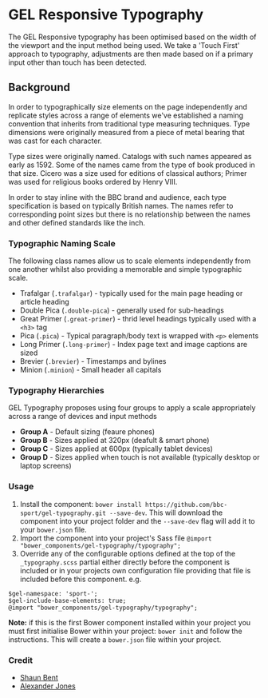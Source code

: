 # GEL Responsive Typography

The GEL Responsive typography has been optimised based on the width of the viewport and the input method being used. We take a 'Touch First' approach to typography, adjustments are then made based on if a primary input other than touch has been detected.

## Background

In order to typographically size elements on the page independently and replicate styles across a range of elements we've established a naming convention that inherits from traditional type measuring techniques. Type dimensions were originally measured from a piece of metal bearing that was cast for each character.

Type sizes were originally named. Catalogs with such names appeared as early as 1592. Some of the names came from the type of book produced in that size. Cicero was a size used for editions of classical authors; Primer was used for religious books ordered by Henry VIII.

In order to stay inline with the BBC brand and audience, each type specification is based on typically British names. The names refer to corresponding point sizes but there is no relationship between the names and other defined standards like the inch.

### Typographic Naming Scale

The following class names allow us to scale elements independently from one another whilst also providing a memorable and simple typographic scale.

- Trafalgar (`.trafalgar`) - typically used for the main page heading or article heading
- Double Pica (`.double-pica`) - generally used for sub-headings
- Great Primer (`.great-primer`) - thrid level headings typically used with a `<h3>` tag
- Pica (`.pica`) - Typical paragraph/body text is wrapped with `<p>` elements
- Long Primer (`.long-primer`) - Index page text and image captions are sized
- Brevier (`.brevier`) - Timestamps and bylines
- Minion (`.minion`) - Small header all capitals

### Typography Hierarchies

GEL Typography proposes using four groups to apply a scale appropriately across a range of devices and input methods

- **Group A** - Default sizing (feaure phones)
- **Group B** - Sizes applied at 320px (deafult & smart phone)
- **Group C** - Sizes applied at 600px (typically tablet devices)
- **Group D** - Sizes applied when touch is not available (typically desktop or laptop screens)

### Usage

1. Install the component: `bower install https://github.com/bbc-sport/gel-typography.git --save-dev`. This will download the component into your project folder and the `--save-dev` flag will add it to your `bower.json` file.
2. Import the component into your project's Sass file `@import "bower_components/gel-typography/typography";`
3. Override any of the configurable options defined at the top of the `_typography.scss` partial either directly before the component is included or in your projects own configuration file providing that file is included before this component. e.g.

```
$gel-namespace: 'sport-';
$gel-include-base-elements: true;
@import "bower_components/gel-typography/typography";
```

**Note:** if this is the first Bower component installed within your project you must first initialise Bower within your project: `bower init` and follow the instructions. This will create a `bower.json` file within your project.

### Credit

- [Shaun Bent](http://www.twitter.com/shaunbent)
- [Alexander Jones](https://twitter.com/itsaljones)
